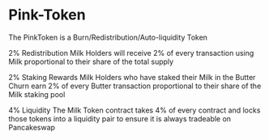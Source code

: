 # Pink-Token
The PinkToken is a Burn/Redistribution/Auto-liquidity Token

2% Redistribution
Milk Holders will receive 2% of every transaction using Milk proportional to their share of the total supply

2% Staking Rewards
Milk Holders who have staked their Milk in the Butter Churn earn 2% of every Butter transaction proportional to their share of the Milk staking pool

4% Liquidity
The Milk Token contract takes 4% of every contract and locks those tokens into a liquidity pair to ensure it is always tradeable on Pancakeswap
